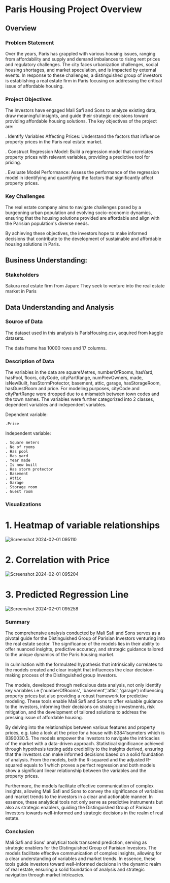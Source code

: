 # Paris Housing Project Overview

## Overview
### Problem Statement

Over the years, Paris has grappled with various housing issues, ranging from affordability and supply and demand imbalances to rising rent prices and regulatory challenges. The city faces urbanization challenges, social housing shortages, and market speculation, and is impacted by external events. In response to these challenges, a distinguished group of investors is establishing a real estate firm in Paris focusing on addressing the critical issue of affordable housing.

### Project Objectives

The investors have engaged Mali Safi and Sons to analyze existing data, draw meaningful insights, and guide their strategic decisions toward providing affordable housing solutions. The key objectives of the project are:

  . Identify Variables Affecting Prices: Understand the factors that influence property prices in the     Paris real estate market.

  . Construct Regression Model: Build a regression model that correlates property prices with             relevant variables, providing a predictive tool for pricing.

  . Evaluate Model Performance: Assess the performance of the regression model in identifying and         quantifying the factors that significantly affect property prices.

### Key Challenges

The real estate company aims to navigate challenges posed by a burgeoning urban population and evolving socio-economic dynamics, ensuring that the housing solutions provided are affordable and align with the Parisian population's diverse needs.

By achieving these objectives, the investors hope to make informed decisions that contribute to the development of sustainable and affordable housing solutions in Paris.

## Business Understanding:
### Stakeholders

Sakura real estate firm from Japan: They seek to venture into the real estate market in Paris

## Data Understanding and Analysis

### Source of Data
The dataset used in this analysis is ParisHousing.csv, acquired from kaggle datasets.

The data frame has 10000 rows and 17 columns.

### Description of Data
The variables in the data are squareMetres, numberOfRooms, hasYard, hasPool, floors, cityCode, cityPartRange, numPrevOwners,	made,	isNewBuilt,	hasStormProtector,	basement,	attic,	garage,	hasStorageRoom,	hasGuestRoom	and price. 
For modeling purposes, cityCode and cityPartRange were dropped due to a mismatch between town codes and the town names.
The variables were further categorized into 2 classes, dependent variables and independent variables.
  
  Dependent variable:
   
    .Price
  
  Independent variable:
    
    . Square meters
    . No of rooms
    . Has pool
    . Has yard
    . Year made
    . Is new built
    . Has storm protector
    . Basement
    . Attic
    . Garage
    . Storage room
    . Guest room
  
### Visualizations



# 1. Heatmap of variable relationships
![Screenshot 2024-02-01 095110](https://github.com/sarah10001/Paris_Phase_2_Project/assets/141912187/3f5b23c4-690d-4714-8569-01dfdf6e1217)


# 2. Correlation with Price
![Screenshot 2024-02-01 095204](https://github.com/sarah10001/Paris_Phase_2_Project/assets/141912187/824cd82f-8739-4514-bb28-e7c572c367df)


# 3. Predicted Regression Line
![Screenshot 2024-02-01 095258](https://github.com/sarah10001/Paris_Phase_2_Project/assets/141912187/4d669d23-2235-4dc3-b4d4-0464bba8af26)


### Summary 
The comprehensive analysis conducted by Mali Safi and Sons serves as a pivotal guide for the Distinguished Group of Parisian Investors venturing into the real estate sector. The significance of the models lies in their ability to offer nuanced insights, predictive accuracy, and strategic guidance tailored to the unique dynamics of the Paris housing market.

In culmination with the formulated hypothesis that intrinsically correlates to the models created and clear insight that influences the clear decision-making process of the Distinguished group Investors.

The models, developed through meticulous data analysis, not only identify key variables i.e ('numberOfRooms', 'basement','attic', 'garage') influencing property prices but also providing a robust framework for predictive modeling. These tools enable Mali Safi and Sons to offer valuable guidance to the investors, informing their decisions on strategic investments, risk mitigation, and the development of tailored solutions to address the pressing issue of affordable housing.

By delving into the relationships between various features and property prices, e.g. take a look at the price for a house with 83841sqmeters which is 8390030.5. The models empower the investors to navigate the intricacies of the market with a data-driven approach. Statistical significance achieved through hypothesis testing adds credibility to the insights derived, ensuring that the investors can make informed decisions based on a solid foundation of analysis. From the models, both the R-squared and the adjusted R-squared equals to 1 which proves a perfect regression and both models show a significant linear relationship between the variables and the property prices.

Furthermore, the models facilitate effective communication of complex insights, allowing Mali Safi and Sons to convey the significance of variables and market trends to the investors in a clear and actionable manner. In essence, these analytical tools not only serve as predictive instruments but also as strategic enablers, guiding the Distinguished Group of Parisian Investors towards well-informed and strategic decisions in the realm of real estate.
### Conclusion
Mali Safi and Sons' analytical tools transcend prediction, serving as strategic enablers for the Distinguished Group of Parisian Investors. The models facilitate effective communication of complex insights, allowing for a clear understanding of variables and market trends. In essence, these tools guide investors toward well-informed decisions in the dynamic realm of real estate, ensuring a solid foundation of analysis and strategic navigation through market intricacies.
